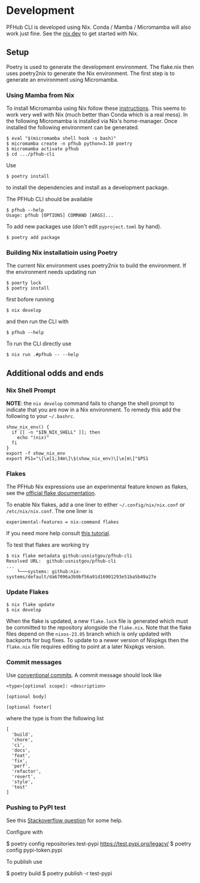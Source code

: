 # Development

PFHub CLI is developed using Nix. Conda / Mamba / Micromamba will also
work just fine. See the [nix.dev] to get started with Nix.

## Setup

Poetry is used to generate the development environment. The flake.nix
then uses poetry2nix to generate the Nix environment. The first step
is to generate an environment using Micromamba.

### Using Mamba from Nix

To install Micromamba using Nix follow these
[instructions][micromamba-nix]. This seems to work very well with Nix
(much better than Conda which is a real mess). In the following
Micromamba is installed via Nix's home-manager. Once installed the
following environment can be generated.

 
    $ eval "$(micromamba shell hook -s bash)"
    $ micromamba create -n pfhub python=3.10 poetry
    $ micromamba activate pfhub
    $ cd .../pfhub-cli
    
Use
 
    $ poetry install
    
to install the dependencies and install as a development package.

The PFHub CLI should be available

    $ pfhub --help
    Usage: pfhub [OPTIONS] COMMAND [ARGS]...

To add new packages use (don't edit `pyproject.toml` by hand).

    $ poetry add package
    
    
### Building Nix installatioin using Poetry

The current Nix environment uses poetry2nix to build the
environment. If the environment needs updating run


    $ poerty lock
    $ poetry install
    
first bofore running
    
    $ nix develop

and then run the CLI with

    $ pfhub --help
    
To run the CLI directly use

    $ nix run .#pfhub -- --help

## Additional odds and ends

### Nix Shell Prompt

**NOTE**: the `nix develop` command fails to change the shell prompt
to indicate that you are now in a Nix environment. To remedy this add
the following to your `~/.bashrc`.

```
show_nix_env() {
  if [[ -n "$IN_NIX_SHELL" ]]; then
    echo "(nix)"
  fi
}
export -f show_nix_env
export PS1="\[\e[1;34m\]\$(show_nix_env)\[\e[m\]"$PS1
```

### Flakes

The PFHub Nix expressions use an experimental feature known as flakes,
see the [official flake documentation][flakes].

To enable Nix flakes, add a one liner to either
`~/.config/nix/nix.conf` or `/etc/nix/nix.conf`. The one liner is

```
experimental-features = nix-command flakes
```

If you need more help consult [this
tutorial](https://www.tweag.io/blog/2020-05-25-flakes/).

To test that flakes are working try

    $ nix flake metadata github:usnistgov/pfhub-cli
    Resolved URL:  github:usnistgov/pfhub-cli
    ...
        └───systems: github:nix-systems/default/da67096a3b9bf56a91d16901293e51ba5b49a27e

### Update Flakes

    $ nix flake update
    $ nix develop

When the flake is updated, a new `flake.lock` file is generated which
must be committed to the repository alongside the `flake.nix`. Note
that the flake files depend on the `nixos-23.05` branch which is only
updated with backports for bug fixes. To update to a newer version of
Nixpkgs then the `flake.nix` file requires editing to point at a later
Nixpkgs version.

### Commit messages

Use [conventional commits][conventional]. A commit message should look
like

```
<type>[optional scope]: <description>

[optional body]

[optional footer]
```

where the type is from the following list

```
[
  'build',
  'chore',
  'ci',
  'docs',
  'feat',
  'fix',
  'perf',
  'refactor',
  'revert',
  'style',
  'test'
]
```
    
### Pushing to PyPI test

See this [Stackoverflow question][pypi-test] for some help.

Configure with

   $ poetry config repositories.test-pypi https://test.pypi.org/legacy/
   $ poetry config pypi-token.pypi <TOKEN>
   
To publish use

   $ poetry build
   $ poetry publish -r test-pypi
   
[nix.dev]: https://nix.dev
[micromamba-nix]: https://nixos.wiki/wiki/Python#micromamba
[flakes]: https://nixos.wiki/wiki/Flakes
[conventional]: https://www.conventionalcommits.org
[pypi-test]: https://stackoverflow.com/questions/68882603/using-python-poetry-to-publish-to-test-pypi-org
